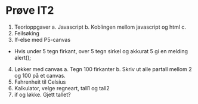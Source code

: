 # Prøve IT2

1. Teorioppgaver
  a. Javascript
  b. Koblingen mellom javascript og html
  c. 
2. Feilsøking
3. If-else med P5-canvas
  - Hvis under 5 tegn firkant, over 5 tegn sirkel og akkurat 5 gi en melding alert();
4. Løkker med canvas
  a. Tegn 100 firkanter
  b. Skriv ut alle partall mellom 2 og 100 på et canvas.
5. Fahrenheit til Celsius
6. Kalkulator, velge regneart, tall1 og tall2
7. if og løkke. Gjett tallet?